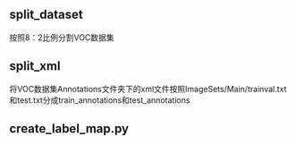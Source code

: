 ## split_dataset
按照8：2比例分割VOC数据集
## split_xml
将VOC数据集Annotations文件夹下的xml文件按照ImageSets/Main/trainval.txt和test.txt分成train_annotations和test_annotations
## create_label_map.py


